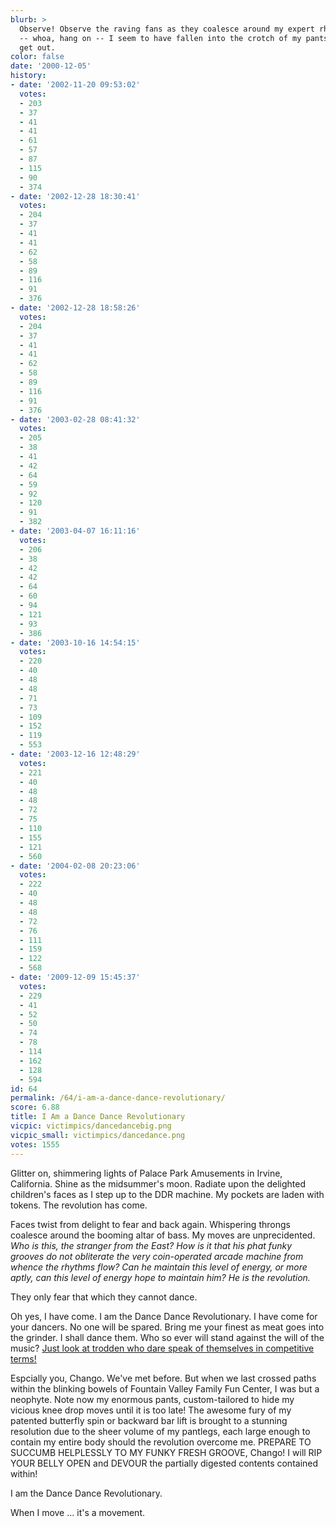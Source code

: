 ```yaml
---
blurb: >
  Observe! Observe the raving fans as they coalesce around my expert rhythm -- whoa
  -- whoa, hang on -- I seem to have fallen into the crotch of my pants and I can't
  get out.
color: false
date: '2000-12-05'
history:
- date: '2002-11-20 09:53:02'
  votes:
  - 203
  - 37
  - 41
  - 41
  - 61
  - 57
  - 87
  - 115
  - 90
  - 374
- date: '2002-12-28 18:30:41'
  votes:
  - 204
  - 37
  - 41
  - 41
  - 62
  - 58
  - 89
  - 116
  - 91
  - 376
- date: '2002-12-28 18:58:26'
  votes:
  - 204
  - 37
  - 41
  - 41
  - 62
  - 58
  - 89
  - 116
  - 91
  - 376
- date: '2003-02-28 08:41:32'
  votes:
  - 205
  - 38
  - 41
  - 42
  - 64
  - 59
  - 92
  - 120
  - 91
  - 382
- date: '2003-04-07 16:11:16'
  votes:
  - 206
  - 38
  - 42
  - 42
  - 64
  - 60
  - 94
  - 121
  - 93
  - 386
- date: '2003-10-16 14:54:15'
  votes:
  - 220
  - 40
  - 48
  - 48
  - 71
  - 73
  - 109
  - 152
  - 119
  - 553
- date: '2003-12-16 12:48:29'
  votes:
  - 221
  - 40
  - 48
  - 48
  - 72
  - 75
  - 110
  - 155
  - 121
  - 560
- date: '2004-02-08 20:23:06'
  votes:
  - 222
  - 40
  - 48
  - 48
  - 72
  - 76
  - 111
  - 159
  - 122
  - 568
- date: '2009-12-09 15:45:37'
  votes:
  - 229
  - 41
  - 52
  - 50
  - 74
  - 78
  - 114
  - 162
  - 128
  - 594
id: 64
permalink: /64/i-am-a-dance-dance-revolutionary/
score: 6.88
title: I Am a Dance Dance Revolutionary
vicpic: victimpics/dancedancebig.png
vicpic_small: victimpics/dancedance.png
votes: 1555
---
```


Glitter on, shimmering lights of Palace Park Amusements in Irvine,
California. Shine as the midsummer's moon. Radiate upon the delighted
children's faces as I step up to the DDR machine. My pockets are laden
with tokens. The revolution has come.

Faces twist from delight to fear and back again. Whispering throngs
coalesce around the booming altar of bass. My moves are unprecidented.
*Who is this, the stranger from the East? How is it that his phat funky
grooves do not obliterate the very coin-operated arcade machine from
whence the rhythms flow? Can he maintain this level of energy, or more
aptly, can this level of energy hope to maintain him? He is the
revolution.*

They only fear that which they cannot dance.

Oh yes, I have come. I am the Dance Dance Revolutionary. I have come for
your dancers. No one will be spared. Bring me your finest as meat goes
into the grinder. I shall dance them. Who so ever will stand against the
will of the music? [Just look at trodden who dare speak of themselves in
competitive
terms!](http://web.archive.org/web/20001205000000/http://www.visual-shock.com/ddr/teams.html)

Espcially you, Chango. We've met before. But when we last crossed paths
within the blinking bowels of Fountain Valley Family Fun Center, I was
but a neophyte. Note now my enormous pants, custom-tailored to hide my
vicious knee drop moves until it is too late! The awesome fury of my
patented butterfly spin or backward bar lift is brought to a stunning
resolution due to the sheer volume of my pantlegs, each large enough to
contain my entire body should the revolution overcome me. PREPARE TO
SUCCUMB HELPLESSLY TO MY FUNKY FRESH GROOVE, Chango! I will RIP YOUR
BELLY OPEN and DEVOUR the partially digested contents contained within!

I am the Dance Dance Revolutionary.

When I move ... it's a movement.